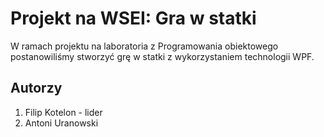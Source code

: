 # Projekt na WSEI: Gra w statki
W ramach projektu na laboratoria z Programowania obiektowego postanowiliśmy stworzyć grę w statki z wykorzystaniem technologii WPF.

## Autorzy
1. Filip Kotelon - lider
2. Antoni Uranowski
